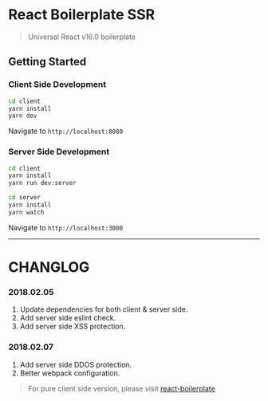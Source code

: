 # React Boilerplate SSR

> Universal React v16.0 boilerplate

## Getting Started

### Client Side Development

```bash
cd client
yarn install
yarn dev
```

Navigate to `http://localhost:8080`

### Server Side Development

```bash
cd client
yarn install
yarn run dev:server

cd server
yarn install
yarn watch
```

Navigate to `http://localhost:3000`

---

# CHANGLOG

### 2018.02.05
1. Update dependencies for both client & server side.
2. Add server side eslint check.
3. Add server side XSS protection.

### 2018.02.07
1. Add server side DDOS protection.
2. Better webpack configuration.
> For pure client side version, please visit [react-boilerplate](https://github.com/AlanWei/react-boilerplate)
